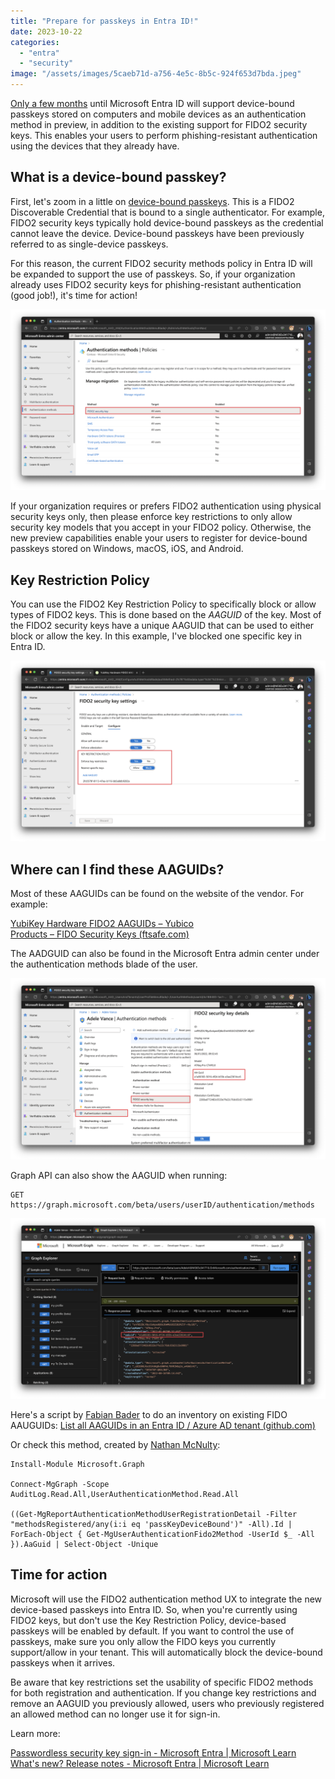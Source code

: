 ```yaml
---
title: "Prepare for passkeys in Entra ID!"
date: 2023-10-22
categories: 
  - "entra"
  - "security"
image: "/assets/images/5caeb71d-a756-4e5c-8b5c-924f653d7bda.jpeg"
---
```


[Only a few months](https://learn.microsoft.com/en-us/azure/active-directory/fundamentals/whats-new#public-preview---device-bound-passkeys-as-an-authentication-method) until Microsoft Entra ID will support device-bound passkeys stored on computers and mobile devices as an authentication method in preview, in addition to the existing support for FIDO2 security keys. This enables your users to perform phishing-resistant authentication using the devices that they already have.  

## What is a device-bound passkey?

First, let's zoom in a little on [device-bound passkeys](https://passkeys.dev/docs/reference/terms/#device-bound-passkey). This is a FIDO2 Discoverable Credential that is bound to a single authenticator. For example, FIDO2 security keys typically hold device-bound passkeys as the credential cannot leave the device. Device-bound passkeys have been previously referred to as single-device passkeys.

For this reason, the current FIDO2 security methods policy in Entra ID will be expanded to support the use of passkeys. So, if your organization already uses FIDO2 security keys for phishing-resistant authentication (good job!), it's time for action!

![](/assets/images/2023-10-22-000193.png)

If your organization requires or prefers FIDO2 authentication using physical security keys only, then please enforce key restrictions to only allow security key models that you accept in your FIDO2 policy. Otherwise, the new preview capabilities enable your users to register for device-bound passkeys stored on Windows, macOS, iOS, and Android.

## Key Restriction Policy

You can use the FIDO2 Key Restriction Policy to specifically block or allow types of FIDO2 keys. This is done based on the _AAGUID_ of the key. Most of the FIDO2 security keys have a unique AAGUID that can be used to either block or allow the key. In this example, I've blocked one specific key in Entra ID.

![](/assets/images/2023-10-22-000194.png)

## Where can I find these AAGUIDs?

Most of these AAGUIDs can be found on the website of the vendor. For example:  
  
[YubiKey Hardware FIDO2 AAGUIDs – Yubico](https://support.yubico.com/hc/en-us/articles/360016648959-YubiKey-Hardware-FIDO2-AAGUIDs)  
[Products – FIDO Security Keys (ftsafe.com)](https://fido.ftsafe.com/products/)  

The AADGUID can also be found in the Microsoft Entra admin center under the authentication methods blade of the user.

![](/assets/images/2023-10-22-000195.png)

Graph API can also show the AAGUID when running:

```
GET https://graph.microsoft.com/beta/users/userID/authentication/methods
```

![](/assets/images/2023-10-22-000196.png)

Here's a script by [Fabian Bader](https://twitter.com/fabian_bader) to do an inventory on existing FIDO AAUGUIDs: [List all AAGUIDs in an Entra ID / Azure AD tenant (github.com)](https://gist.github.com/f-bader/63a1a09a0b8b04b05b08e876ef3a7a19)

Or check this method, created by [Nathan McNulty](https://twitter.com/NathanMcNulty):

```
Install-Module Microsoft.Graph

Connect-MgGraph -Scope AuditLog.Read.All,UserAuthenticationMethod.Read.All

((Get-MgReportAuthenticationMethodUserRegistrationDetail -Filter "methodsRegistered/any(i:i eq 'passKeyDeviceBound')" -All).Id | ForEach-Object { Get-MgUserAuthenticationFido2Method -UserId $_ -All }).AaGuid | Select-Object -Unique
```

## Time for action

Microsoft will use the FIDO2 authentication method UX to integrate the new device-based passkeys into Entra ID. So, when you're currently using FIDO2 keys, but don't use the Key Restriction Policy, device-based passkeys will be enabled by default. If you want to control the use of passkeys, make sure you only allow the FIDO keys you currently support/allow in your tenant. This will automatically block the device-bound passkeys when it arrives.

Be aware that key restrictions set the usability of specific FIDO2 methods for both registration and authentication. If you change key restrictions and remove an AAGUID you previously allowed, users who previously registered an allowed method can no longer use it for sign-in.

Learn more:

[Passwordless security key sign-in - Microsoft Entra | Microsoft Learn](https://learn.microsoft.com/en-us/azure/active-directory/authentication/howto-authentication-passwordless-security-key)  
[What's new? Release notes - Microsoft Entra | Microsoft Learn](https://learn.microsoft.com/en-us/azure/active-directory/fundamentals/whats-new#public-preview---device-bound-passkeys-as-an-authentication-method)
